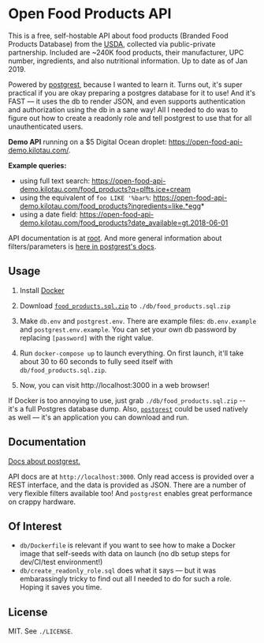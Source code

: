 # Open Food Products API

This is a free, self-hostable API about food products (Branded Food Products
Database) from the [USDA](https://www.ars.usda.gov/northeast-area/beltsville-md-bhnrc/beltsville-human-nutrition-research-center/nutrient-data-laboratory/docs/usda-branded-food-products-database/), collected via public-private partnership. Included are
~240K food products, their manufacturer, UPC number, ingredients, and
also nutritional information. Up to date as of Jan 2019.

Powered by [postgrest](https://github.com/PostgREST/postgrest), because I wanted
to learn it. Turns out, it's super practical if you are okay preparing a
postgres database for it to use! And it's FAST –– it uses the db to render JSON,
and even supports authentication and authorization using the db in a sane way!
All I needed to do was to figure out how to create a readonly role and tell
postgrest to use that for all unauthenticated users.

**Demo API** running on a \$5 Digital Ocean droplet: https://open-food-api-demo.kilotau.com/.

**Example queries:**

- using full text search: https://open-food-api-demo.kilotau.com/food_products?q=plfts.ice+cream
- using the equivalent of `foo LIKE '%bar%`: https://open-food-api-demo.kilotau.com/food_products?ingredients=like.*egg*
- using a date field: https://open-food-api-demo.kilotau.com/food_products?date_available=gt.2018-06-01

API documentation is at [root](https://open-food-api-demo.kilotau.com/). And more general information about filters/parameters is [here in postgrest's docs](http://postgrest.org/en/v5.2/api.html#).

## Usage

1.  Install [Docker](https://www.docker.com/products/docker-desktop)

2.  Download [`food_products.sql.zip`](https://www.dropbox.com/s/e666mk2aj4lf6ve/food_products.sql.zip?dl=0) to `./db/food_products.sql.zip`

3.  Make `db.env` and `postgrest.env`. There are example files: `db.env.example`
    and `postgrest.env.example`. You can set your own db password by replacing
    `[password]` with the right value.

4.  Run `docker-compose up` to launch everything. On first launch, it'll take
    about 30 to 60 seconds to fully seed itself with `db/food_products.sql.zip`.

5.  Now, you can visit http://localhost:3000 in a web browser!

If Docker is too annoying to use, just grab `./db/food_products.sql.zip` -- it's
a full Postgres database dump. Also, [`postgrest`](http://postgrest.org) could
be used natively as well –– it's an application you can download and run.

## Documentation

[Docs about postgrest.](http://postgrest.org/en/v5.2/install.html#configuration)

API docs are at `http://localhost:3000`. Only read access is provided over a
REST interface, and the data is provided as JSON. There are a number of very
flexible filters available too! And `postgrest` enables great performance on
crappy hardware.

## Of Interest

- `db/Dockerfile` is relevant if you want to see how to make a Docker image that self-seeds with data on launch (no db setup steps for dev/CI/test environment!)
- `db/create_readonly_role.sql` does what it says –– but it was embarassingly
  tricky to find out all I needed to do for such a role. Hoping it saves you
  time.

## License

MIT. See `./LICENSE`.
